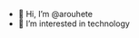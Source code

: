 - 👋 Hi, I’m @arouhete
- 👀 I’m interested in technology

<!---
arouhete/arouhete is a ✨ special ✨ repository because its `README.md` (this file) appears on your GitHub profile.
You can click the Preview link to take a look at your changes.
--->
